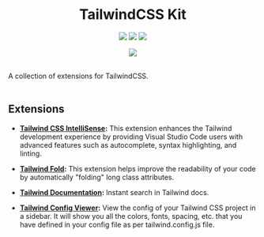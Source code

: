<h1 align="center">TailwindCSS Kit</h1>
<p align="center">
<a target="_blank" href="https://marketplace.visualstudio.com/items?itemName=KalimahApps.tailwindcss-kit">
  <img src="https://img.shields.io/visual-studio-marketplace/v/KalimahApps.tailwindcss-kit?style=flat-square"></a>
  <a target="_blank" href="https://marketplace.visualstudio.com/items?itemName=KalimahApps.tailwindcss-kit">
  <img src="https://img.shields.io/visual-studio-marketplace/azure-devops/installs/total/KalimahApps.tailwindcss-kit?style=flat-square"></a>
<a target="_blank" href="https://marketplace.visualstudio.com/items?itemName=KalimahApps.tailwindcss-kit">
  <img src="https://img.shields.io/visual-studio-marketplace/d/KalimahApps.tailwindcss-kit?style=flat-square"></a>
</p>
<p align="center">
<a target=_blank href="https://twitter.com/KalimahApps">
  <img src="https://img.shields.io/twitter/follow/KalimahApps?style=for-the-badge">
</a>
</p>
<br>
A collection of extensions for TailwindCSS.
<br>
<br>

## Extensions
- **[Tailwind CSS IntelliSense](https://marketplace.visualstudio.com/items?itemName=bradlc.vscode-tailwindcss):** This extension enhances the Tailwind development experience by providing Visual Studio Code users with advanced features such as autocomplete, syntax highlighting, and linting.

- **[Tailwind Fold](https://marketplace.visualstudio.com/items?itemName=stivo.tailwind-fold):** This extension helps improve the readability of your code by automatically "folding" long class attributes.

- **[Tailwind Documentation](https://marketplace.visualstudio.com/items?itemName=alfredbirk.tailwind-documentation):** Instant search in Tailwind docs.

- **[Tailwind Config Viewer](https://marketplace.visualstudio.com/items?itemName=KalimahApps.tailwindcss-kit):** View the config of your Tailwind CSS project in a sidebar. It will show you all the colors, fonts, spacing, etc. that you have defined in your config file as per tailwind.config.js file.